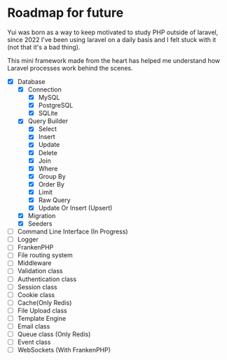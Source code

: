 # Roadmap for future

Yui was born as a way to keep motivated to study PHP outside of laravel, since 2022 I've been using laravel on a daily basis and I felt stuck with it (not that it's a bad thing).

This mini framework made from the heart has helped me understand how Laravel processes work behind the scenes.

- [x] Database
    - [x] Connection
        - [x] MySQL
        - [x] PostgreSQL
        - [x] SQLite
    - [x] Query Builder
        - [x] Select
        - [x] Insert
        - [x] Update
        - [x] Delete
        - [x] Join
        - [x] Where
        - [x] Group By
        - [x] Order By
        - [x] Limit
        - [x] Raw Query
        - [x] Update Or Insert (Upsert)
    - [x] Migration
    - [x] Seeders
- [ ] Command Line Interface (In Progress)
- [ ] Logger
- [ ] FrankenPHP
- [ ] File routing system
- [ ] Middleware
- [ ] Validation class
- [ ] Authentication class
- [ ] Session class
- [ ] Cookie class
- [ ] Cache(Only Redis)
- [ ] File Upload class
- [ ] Template Engine
- [ ] Email class
- [ ] Queue class (Only Redis)
- [ ] Event class
- [ ] WebSockets (With FrankenPHP)
